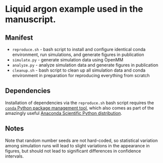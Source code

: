 # Liquid argon example used in the manuscript.

## Manifest

* `reproduce.sh` - bash script to install and configure identical conda environment, run simulations, and generate figures in publication
* `simulate.py` - generate simulation data using OpenMM
* `analyze.py` - analyze simulation data and generate figures in publication
* `cleanup.sh` - bash script to clean up all simulation data and conda environment in preparation for reproducing everything from scratch

## Dependencies

Installation of dependencies via the `reproduce.sh` bash script requires the [`conda` Python package management tool](http://conda.pydata.org/docs/), which also comes as part of the amazingly useful [Anaconda Scientific Python distribution](https://store.continuum.io/cshop/anaconda/).

## Notes

Note that random number seeds are not hard-coded, so statistical variation among simulation runs will lead to slight variations in the appearance in figures, but should not lead to significant differences in confidence intervals.

